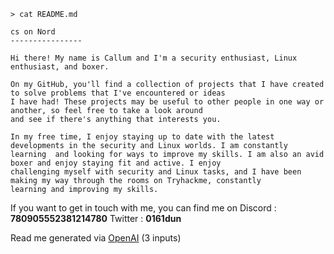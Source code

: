 ```
> cat README.md
```

```
cs on Nord
----------------

Hi there! My name is Callum and I'm a security enthusiast, Linux enthusiast, and boxer.

On my GitHub, you'll find a collection of projects that I have created to solve problems that I've encountered or ideas 
I have had! These projects may be useful to other people in one way or another, so feel free to take a look around 
and see if there's anything that interests you. 

In my free time, I enjoy staying up to date with the latest developments in the security and Linux worlds. I am constantly
learning  and looking for ways to improve my skills. I am also an avid boxer and enjoy staying fit and active. I enjoy 
challenging myself with security and Linux tasks, and I have been making my way through the rooms on Tryhackme, constantly 
learning and improving my skills.
```
If you want to get in touch with me, you can find me on
Discord : **780905552381214780**
Twitter : **0161dun**


Read me generated via [OpenAI]([https://link-url-here.org](https://chat.openai.com/chat)) (3 inputs)
